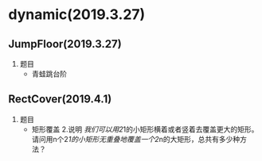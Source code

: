 # dynamic(2019.3.27)
## JumpFloor(2019.3.27)
1. 题目
    * 青蛙跳台阶

## RectCover(2019.4.1)
1. 题目
    * 矩形覆盖
2.说明
    *我们可以用2*1的小矩形横着或者竖着去覆盖更大的矩形。请问用n个2*1的小矩形无重叠地覆盖一个2*n的大矩形，总共有多少种方法？
